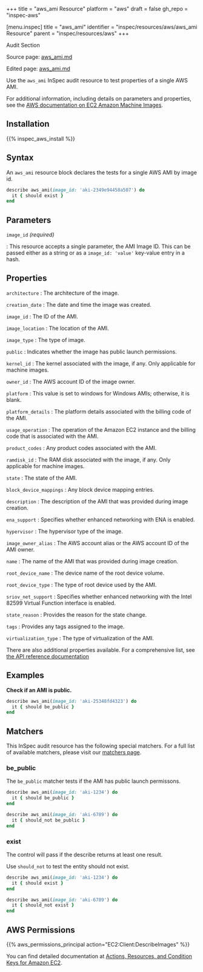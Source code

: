 +++
title = "aws_ami Resource"
platform = "aws"
draft = false
gh_repo = "inspec-aws"

[menu.inspec]
title = "aws_ami"
identifier = "inspec/resources/aws/aws_ami Resource"
parent = "inspec/resources/aws"
+++

<div class="admonition-note">
<p class="admonition-note-title">Audit Section</p>
<div class="admonition-note-text">
<p>Source page: <a href="https://github.com/inspec/inspec-aws/blob/main/docs/resources/aws_ami.md">aws_ami.md</a></p>
<p>Edited page: <a href="https://github.com/ianmadd/inspec-aws/blob/im/hugo/docs-chef-io/content/inspec/resources/aws_ami.md">aws_ami.md</a></p>
</div>
</div>



Use the `aws_ami` InSpec audit resource to test properties of a single AWS AMI.

For additional information, including details on parameters and properties, see the [AWS documentation on EC2 Amazon Machine Images](https://docs.aws.amazon.com/AWSEC2/latest/UserGuide/AMIs.html).

## Installation

{{% inspec_aws_install %}}

## Syntax

An `aws_ami` resource block declares the tests for a single AWS AMI by image id.

```ruby
describe aws_ami(image_id: 'aki-2349e94458a507') do
  it { should exist }
end
```

## Parameters

`image_id` _(required)_

: This resource accepts a single parameter, the AMI Image ID.
  This can be passed either as a string or as a `image_id: 'value'` key-value entry in a hash.

## Properties

`architecture`
: The architecture of the image.

`creation_date`
: The date and time the image was created.

`image_id`
: The ID of the AMI.

`image_location`
: The location of the AMI.

`image_type`
: The type of image.

`public`
: Indicates whether the image has public launch permissions.

`kernel_id`
: The kernel associated with the image, if any. Only applicable for machine images.

`owner_id`
: The AWS account ID of the image owner.

`platform`
: This value is set to windows for Windows AMIs; otherwise, it is blank.

`platform_details`
: The platform details associated with the billing code of the AMI.

`usage_operation`
: The operation of the Amazon EC2 instance and the billing code that is associated with the AMI.

`product_codes`
: Any product codes associated with the AMI.

`ramdisk_id`
: The RAM disk associated with the image, if any. Only applicable for machine images.

`state`
: The state of the AMI.

`block_device_mappings`
: Any block device mapping entries.

`description`
: The description of the AMI that was provided during image creation.

`ena_support`
: Specifies whether enhanced networking with ENA is enabled.

`hypervisor`
: The hypervisor type of the image.

`image_owner_alias`
: The AWS account alias or the AWS account ID of the AMI owner.

`name`
: The name of the AMI that was provided during image creation.

`root_device_name`
: The device name of the root device volume.

`root_device_type`
: The type of root device used by the AMI.

`sriov_net_support`
: Specifies whether enhanced networking with the Intel 82599 Virtual Function interface is enabled.

`state_reason`
: Provides the reason for the state change.

`tags`
: Provides any tags assigned to the image.

`virtualization_type`
: The type of virtualization of the AMI.

There are also additional properties available. For a comprehensive list, see [the API reference documentation](https://docs.aws.amazon.com/AWSEC2/latest/APIReference/API_Image.html)

## Examples

**Check if an AMI is public.**

```ruby
describe aws_ami(image_id: 'aki-25348fd4323') do
  it { should be_public }
end
```

## Matchers

This InSpec audit resource has the following special matchers. For a full list of available matchers, please visit our [matchers page](https://www.inspec.io/docs/reference/matchers/).

### be_public

The `be_public` matcher tests if the AMI has public launch permissons.

```ruby
describe aws_ami(image_id: 'aki-1234') do
  it { should be_public }
end
```

```ruby
describe aws_ami(image_id: 'aki-6789') do
  it { should_not be_public }
end
```

### exist

The control will pass if the describe returns at least one result.

Use `should_not` to test the entity should not exist.

```ruby
describe aws_ami(image_id: 'aki-1234') do
  it { should exist }
end
```

```ruby
describe aws_ami(image_id: 'aki-6789') do
  it { should_not exist }
end
```

## AWS Permissions

{{% aws_permissions_principal action="EC2:Client:DescribeImages" %}}

You can find detailed documentation at [Actions, Resources, and Condition Keys for Amazon EC2](https://docs.aws.amazon.com/IAM/latest/UserGuide/list_amazonec2.html).
